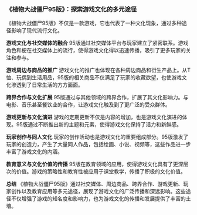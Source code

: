 ### 《植物大战僵尸95版》：探索游戏文化的多元途径

《植物大战僵尸95版》不仅是一款游戏，它也代表了一种文化现象，通过多种途径影响了现代流行文化。

**游戏文化与社交媒体的融合**
95版通过社交媒体平台与玩家建立了紧密联系。游戏角色和梗在社交媒体上的流行，使得游戏文化得以迅速传播，吸引了更多玩家的关注和参与。

**游戏周边与商品的推广**
游戏文化的推广也体现在各种周边商品和衍生产品上。从T恤、玩偶到生活用品，95版的相关商品不仅满足了玩家的收藏欲望，也使游戏文化渗透到了日常生活的方方面面。

**跨界合作与文化扩展**
95版通过与其他领域的跨界合作，扩展了其文化影响力。与电影、音乐甚至餐饮业的合作，让游戏文化触及到了更广泛的受众群体。

**游戏更新与文化演进**
游戏的定期更新不仅是内容的增加，也是游戏文化演进的体现。95版通过不断推出新的主题和元素，使得游戏文化保持了活力和新鲜感。

**玩家创作与同人文化**
玩家的创作活动也是游戏文化的重要组成部分。95版激发了玩家的创造力，产生了大量同人作品，包括绘画、小说、视频等，这些作品进一步丰富了游戏文化的内涵。

**教育意义与文化价值的传播**
95版在教育领域的应用，使得游戏文化具有了更深层次的价值。游戏的策略性和教育性被应用于课堂教学，传播了积极的文化价值。

**总结**
《植物大战僵尸95版》通过社交媒体、周边商品、跨界合作、游戏更新、玩家创作以及教育应用等多元途径，展现了游戏文化的广泛传播和深远影响。这些途径不仅增强了游戏的知名度和影响力，也为游戏文化的传播和发展提供了丰富的土壤。